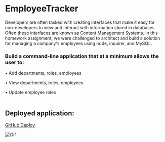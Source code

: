 # EmployeeTracker
Developers are often tasked with creating interfaces that make it easy for non-developers to view and interact with information stored in databases. Often these interfaces are known as Content Management Systems. In this homework assignment, we were challenged to architect and build a solution for managing a company's employees using node, inquirer, and MySQL.

### Build a command-line application that at a minimum allows the user to:

• Add departments, roles, employees

• View departments, roles, employees

• Update employee roles   
&nbsp;





## Deployed application:
   [GitHub Deploy](https://sarahsalvini.github.io/EmployeeTracker/)

   ![Gif](HW12.gif)

&nbsp;

